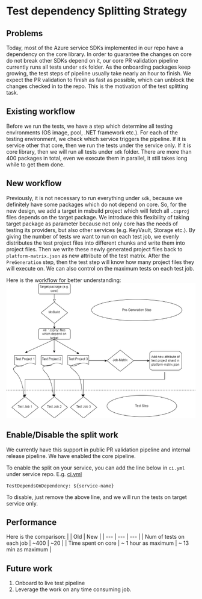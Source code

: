 # Test dependency Splitting Strategy
## Problems
Today, most of the Azure service SDKs implemented in our repo have a dependency on the core library. In order to guarantee the changes on core do not break other SDKs depend on it, our core PR validation pipeline currently runs all tests under `sdk` folder. As the onboarding packages keep growing, the test steps of pipeline usually take nearly an hour to finish. We expect the PR validation to finish as fast as possible, which can unblock the changes checked in to the repo. This is the motivation of the test splitting task.

## Existing workflow
Before we run the tests, we have a step which determine all testing environments (OS image, pool, .NET framework etc.). For each of the testing environment, we check which service triggers the pipeline. If it is service other that core, then we run the tests under the service only. If it is core library, then we will run all tests under `sdk` folder. There are more than 400 packages in total, even we execute them in parallel, it still takes long while to get them done. 

## New workflow
Previously, it is not necessary to run everything under `sdk`, because we definitely have some packages which do not depend on core. So, for the new design, we add a target in msbuild project which will fetch all `.csproj` files depends on the target package. We introduce this flexibility of taking target package as parameter because not only core has the needs of testing its providers, but also other services (e.g. KeyVault, Storage etc.). By giving the number of tests we want to run on each test job, we evenly distributes the test project files into different chunks and write them into project files. Then we write these newly generated project files back to `platform-matrix.json` as new attribute of the test matrix. After the `PreGeneration` step, then the test step will know how many project files they will execute on. We can also control on the maximum tests on each test job.

Here is the workflow for better understanding:
![Workflow](assets/test-split-workflow.png)

## Enable/Disable the split work
We currently have this support in public PR validation pipeline and internal release pipeline.
We have enabled the core pipeline.

To enable the split on your service, you can add the line below in `ci.yml` under service repo. E.g. [ci.yml](https://github.com/Azure/azure-sdk-for-net/blob/main/sdk/core/ci.yml)
```
TestDependsOnDependency: ${service-name}
```
To disable, just remove the above line, and we will run the tests on target service only.

## Performance
Here is the comparison:
|     | Old | New |
| --- | --- | --- |
| Num of tests on each job | ~400 | ~20 |
| Time spent on core | ~ 1 hour as maximum | ~ 13 min as maximum | 

## Future work
1. Onboard to live test pipeline
1. Leverage the work on any time consuming job.